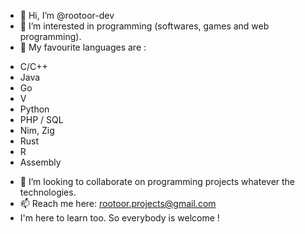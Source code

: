 - 👋 Hi, I’m @rootoor-dev
- 👀 I’m interested in programming (softwares, games and web programming).
- 🌱 My favourite languages are :
 * C/C++
 * Java
 * Go
 * V
 * Python
 * PHP / SQL
 * Nim, Zig
 * Rust
 * R
 * Assembly
- 💞️ I’m looking to collaborate on programming projects whatever the technologies.
- 📫 Reach me here: rootoor.projects@gmail.com
- I'm here to learn too. So everybody is welcome !

<!---
rootoor-dev/rootoor-dev is a ✨ special ✨ repository because its `README.md` (this file) appears on your GitHub profile.
You can click the Preview link to take a look at your changes.
--->
